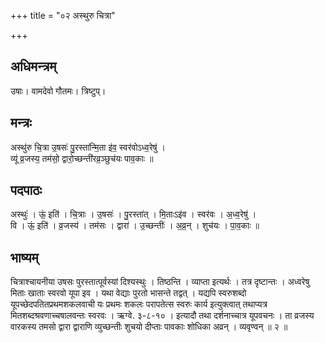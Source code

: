 +++
title = "०२ अस्थुरु चित्रा"

+++
## अधिमन्त्रम्
उषाः। वामदेवो गौतमः। त्रिष्टुप्।

## मन्त्रः
अस्थु॑रु चि॒त्रा उ॒षसः॑ पु॒रस्ता॑न्मि॒ता इ॑व॒ स्वर॑वोऽध्व॒रेषु॑ ।  
व्यू॑ व्र॒जस्य॒ तम॑सो॒ द्वारो॒च्छन्ती॑रव्र॒ञ्छुच॑यः पाव॒काः ॥

## पदपाठः
अस्थुः॑ । ऊं॒ इति॑ । चि॒त्राः । उ॒षसः॑ । पु॒रस्ता॑त् । मि॒ताःऽइ॑व । स्वर॑वः । अ॒ध्व॒रेषु॑ ।  
वि । ऊं॒ इति॑ । व्र॒जस्य॑ । तम॑सः । द्वारा॑ । उ॒च्छन्तीः॑ । अ॒व्र॒न् । शुच॑यः । पा॒व॒काः ॥

## भाष्यम्
चित्राश्चायनीया उषसः पुरस्तात्पूर्वस्यां दिश्यस्थुः । तिष्ठन्ति । व्याप्ता इत्यर्थः । तत्र दृष्टान्तः । अध्वरेषु मिताः खाताः स्वरवो यूपा इव । यथा वेद्याः पुरतो भासन्ते तद्वत् । यद्यपि स्वरुशब्दो यूपच्छेदपतितप्रथमशकलवाची यः प्रथमः शकलः परापतेत्स स्वरुः कार्य इत्युक्त्वात् तथाप्यत्र मितशब्दश्रवणाच्चषालवन्तः स्वरवः । ऋग्वे. ३-८-१० । इत्यादौ तथा दर्शनाच्चात्र यूपवचनः । ता व्रजस्य वारकस्य तमसो द्वारा द्वाराणि व्युच्छन्तीः शुचयो दीप्ताः पावकाः शोधिका अव्रन् । व्यवृण्वन् ॥ २ ॥